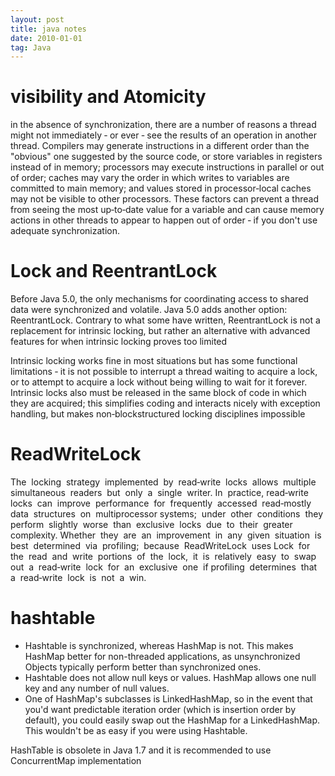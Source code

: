 ```yaml
---
layout: post
title: java notes
date: 2010-01-01
tag: Java
---
```


# visibility and Atomicity
in  the  absence  of  synchronization,  there  are  a  number  of  reasons  a  thread might  not  immediately  ‐  or  ever  ‐  see  the  results  of  an  operation  in  another  thread.  Compilers  may  generate  instructions in  a  different  order  than  the  "obvious"  one  suggested  by  the  source  code,  or  store  variables  in  registers  instead  of  in memory;  processors  may  execute  instructions  in  parallel  or  out  of  order;  caches  may  vary  the  order  in  which  writes  to variables  are  committed  to  main  memory;  and  values  stored  in  processor‐local  caches  may  not  be  visible  to  other processors.  These  factors  can  prevent  a  thread  from  seeing  the  most  up‐to‐date  value  for  a  variable  and  can  cause memory actions  in  other  threads  to  appear  to  happen  out  of  order  ‐  if  you  don't  use  adequate  synchronization. 

# Lock and ReentrantLock

Before Java 5.0, the only mechanisms for coordinating access to shared data were synchronized and volatile. Java
5.0 adds another option: ReentrantLock. Contrary to what some have written, ReentrantLock is not a replacement for
intrinsic locking, but rather an alternative with advanced features for when intrinsic locking proves too limited

Intrinsic locking works fine in most situations
but has some functional limitations ‐ it is not possible to interrupt a thread waiting to acquire a lock, or to attempt to
acquire a lock without being willing to wait for it forever. Intrinsic locks also must be released in the same block of code
in which they are acquired; this simplifies coding and interacts nicely with exception handling, but makes non‐blockstructured
locking disciplines impossible

# ReadWriteLock
The  locking  strategy  implemented  by  read‐write  locks  allows  multiple  simultaneous  readers  but  only  a  single  writer.
In  practice, read‐write  locks  can  improve  performance  for  frequently  accessed  read‐mostly  data  structures  on  multiprocessor systems;  under  other  conditions  they  perform  slightly  worse  than  exclusive  locks  due  to  their  greater  complexity. Whether  they  are  an  improvement  in  any  given  situation  is  best  determined  via  profiling;  because  ReadWriteLock  uses Lock  for  the  read  and  write  portions  of  the  lock,  it  is  relatively  easy  to  swap  out  a  read‐write  lock  for  an  exclusive  one  if profiling  determines  that  a  read‐write  lock  is  not  a  win. 

# hashtable

* Hashtable is synchronized, whereas HashMap is not. This makes HashMap better for non-threaded applications, as unsynchronized Objects typically perform better than synchronized ones.
* Hashtable does not allow null keys or values. HashMap allows one null key and any number of null values.
* One of HashMap's subclasses is LinkedHashMap, so in the event that you'd want predictable iteration order (which is insertion order by default), you could easily swap out the HashMap for a LinkedHashMap. This wouldn't be as easy if you were using Hashtable.

HashTable is obsolete in Java 1.7 and it is recommended to use ConcurrentMap implementation
